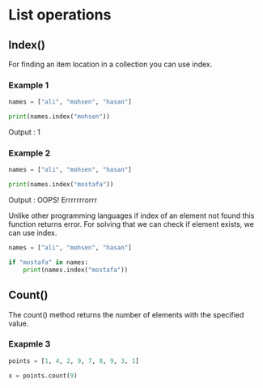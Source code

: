 # List operations


## Index()
For finding an item location in a collection you can use index.

### Example 1
```python
names = ["ali", "mohsen", "hasan"]

print(names.index("mohsen"))
```
Output : 1


### Example 2
```python
names = ["ali", "mohsen", "hasan"]

print(names.index("mostafa"))
```
Output : OOPS!  Errrrrrrorrr

Unlike other programming languages if index of an element not found this function returns error. For solving that we can check if element exists, we can use index.

```python
names = ["ali", "mohsen", "hasan"]

if "mostafa" in names:
    print(names.index("mostafa"))
```

## Count()
The count() method returns the number of elements with the specified value.

### Exapmle 3
```python
points = [1, 4, 2, 9, 7, 8, 9, 3, 1]

x = points.count(9)
```
